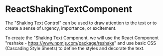# ReactShakingTextComponent

The "Shaking Text Control" can be used to draw attention to the text or to create a sense of urgency, importance, or excitement. 
 
To create the "Shaking Text Component, we will use the React Component "reshake - https://www.npmjs.com/package/reshake" and use basic CSS  (Cascading Style Sheets) to define the styles and decorate the text.
